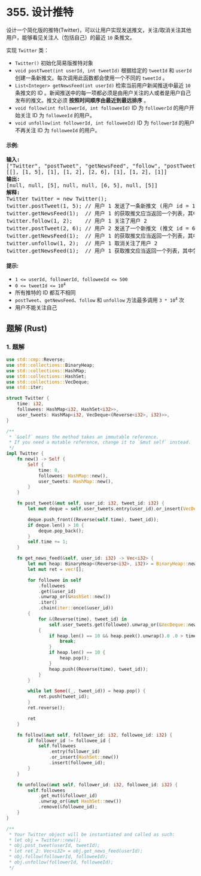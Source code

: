 # 355. 设计推特
设计一个简化版的推特(Twitter)，可以让用户实现发送推文，关注/取消关注其他用户，能够看见关注人（包括自己）的最近 `10` 条推文。

实现 `Twitter` 类：
* `Twitter()` 初始化简易版推特对象
* `void postTweet(int userId, int tweetId)` 根据给定的 `tweetId` 和 `userId` 创建一条新推文。每次调用此函数都会使用一个不同的 `tweetId` 。
* `List<Integer> getNewsFeed(int userId)` 检索当前用户新闻推送中最近  `10` 条推文的 ID 。新闻推送中的每一项都必须是由用户关注的人或者是用户自己发布的推文。推文必须 **按照时间顺序由最近到最远排序** 。
* `void follow(int followerId, int followeeId)` ID 为 `followerId` 的用户开始关注 ID 为 `followeeId` 的用户。
* `void unfollow(int followerId, int followeeId)` ID 为 `followerId` 的用户不再关注 ID 为 `followeeId` 的用户。

#### 示例:
<pre>
<strong>输入:</strong>
["Twitter", "postTweet", "getNewsFeed", "follow", "postTweet", "getNewsFeed", "unfollow", "getNewsFeed"]
[[], [1, 5], [1], [1, 2], [2, 6], [1], [1, 2], [1]]
<strong>输出:</strong>
[null, null, [5], null, null, [6, 5], null, [5]]
<strong>解释:</strong>
Twitter twitter = new Twitter();
twitter.postTweet(1, 5); // 用户 1 发送了一条新推文 (用户 id = 1, 推文 id = 5)
twitter.getNewsFeed(1);  // 用户 1 的获取推文应当返回一个列表，其中包含一个 id 为 5 的推文
twitter.follow(1, 2);    // 用户 1 关注了用户 2
twitter.postTweet(2, 6); // 用户 2 发送了一个新推文 (推文 id = 6)
twitter.getNewsFeed(1);  // 用户 1 的获取推文应当返回一个列表，其中包含两个推文，id 分别为 -> [6, 5] 。推文 id 6 应当在推文 id 5 之前，因为它是在 5 之后发送的
twitter.unfollow(1, 2);  // 用户 1 取消关注了用户 2
twitter.getNewsFeed(1);  // 用户 1 获取推文应当返回一个列表，其中包含一个 id 为 5 的推文。因为用户 1 已经不再关注用户 2
</pre>

#### 提示:
* `1 <= userId, followerId, followeeId <= 500`
* <code>0 <= tweetId <= 10<sup>4</sup></code>
* 所有推特的 ID 都互不相同
* `postTweet`、`getNewsFeed`、`follow` 和 `unfollow` 方法最多调用 <code>3 * 10<sup>4</sup></code> 次
* 用户不能关注自己

## 题解 (Rust)

### 1. 题解
```Rust
use std::cmp::Reverse;
use std::collections::BinaryHeap;
use std::collections::HashMap;
use std::collections::HashSet;
use std::collections::VecDeque;
use std::iter;

struct Twitter {
    time: i32,
    followees: HashMap<i32, HashSet<i32>>,
    user_tweets: HashMap<i32, VecDeque<(Reverse<i32>, i32)>>,
}

/**
 * `&self` means the method takes an immutable reference.
 * If you need a mutable reference, change it to `&mut self` instead.
 */
impl Twitter {
    fn new() -> Self {
        Self {
            time: 0,
            followees: HashMap::new(),
            user_tweets: HashMap::new(),
        }
    }

    fn post_tweet(&mut self, user_id: i32, tweet_id: i32) {
        let mut deque = self.user_tweets.entry(user_id).or_insert(VecDeque::new());

        deque.push_front((Reverse(self.time), tweet_id));
        if deque.len() > 10 {
            deque.pop_back();
        }
        self.time += 1;
    }

    fn get_news_feed(&self, user_id: i32) -> Vec<i32> {
        let mut heap: BinaryHeap<(Reverse<i32>, i32)> = BinaryHeap::new();
        let mut ret = vec![];

        for followee in self
            .followees
            .get(&user_id)
            .unwrap_or(&HashSet::new())
            .iter()
            .chain(iter::once(&user_id))
        {
            for &(Reverse(time), tweet_id) in
                self.user_tweets.get(followee).unwrap_or(&VecDeque::new())
            {
                if heap.len() == 10 && heap.peek().unwrap().0 .0 > time {
                    break;
                }
                if heap.len() == 10 {
                    heap.pop();
                }
                heap.push((Reverse(time), tweet_id));
            }
        }

        while let Some((_, tweet_id)) = heap.pop() {
            ret.push(tweet_id);
        }
        ret.reverse();

        ret
    }

    fn follow(&mut self, follower_id: i32, followee_id: i32) {
        if follower_id != followee_id {
            self.followees
                .entry(follower_id)
                .or_insert(HashSet::new())
                .insert(followee_id);
        }
    }

    fn unfollow(&mut self, follower_id: i32, followee_id: i32) {
        self.followees
            .get_mut(&follower_id)
            .unwrap_or(&mut HashSet::new())
            .remove(&followee_id);
    }
}

/**
 * Your Twitter object will be instantiated and called as such:
 * let obj = Twitter::new();
 * obj.post_tweet(userId, tweetId);
 * let ret_2: Vec<i32> = obj.get_news_feed(userId);
 * obj.follow(followerId, followeeId);
 * obj.unfollow(followerId, followeeId);
 */
```
